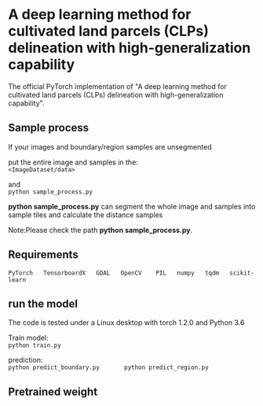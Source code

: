 # A deep learning method for cultivated land parcels (CLPs) delineation with high-generalization capability
The official PyTorch implementation of "A deep learning method for cultivated land parcels (CLPs) delineation with high-generalization capability".


## Sample process
If your images and boundary/region samples are unsegmented<br>  

put the entire image and samples in the:  
`<ImageDataset/data>`  

and   
`python sample_process.py`   <br>

**python sample_process.py** can segment the whole image and samples into sample tiles 
and calculate the distance samples  

Note:Please check the path **python sample_process.py**.  


## Requirements
`PyTorch  
TensorboardX  
GDAL  
OpenCV   
PIL  
numpy  
tqdm  
scikit-learn`  <br>

## run the model
The code is tested under a Linux desktop with torch 1.2.0 and Python 3.6 <br>

Train model:<br>
`python train.py`<br>

prediction:<br>
`python predict_boundary.py      
python predict_region.py`<br>

## Pretrained weight
